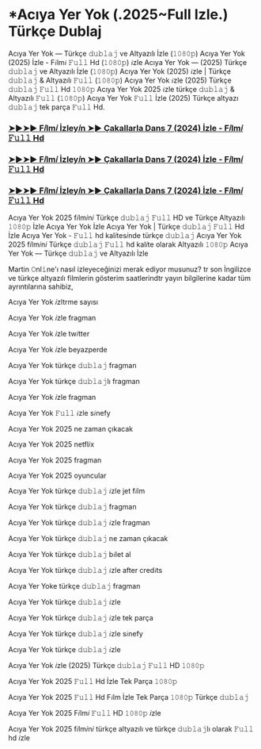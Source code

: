 # *Acıya Yer Yok (.2025~Full Izle.) Türkçe Dublaj

Acıya Yer Yok — Türkçe 𝚍𝚞𝚋𝚕𝚊𝚓 ve Altyazılı İzle (𝟷𝟶𝟾𝟶𝚙) Acıya Yer Yok (2025) İzle - F𝑖lm𝑖 𝙵𝚞𝚕𝚕 Hd (𝟷𝟶𝟾𝟶𝚙) 𝑖zle Acıya Yer Yok — (2025) Türkçe 𝚍𝚞𝚋𝚕𝚊𝚓 ve Altyazılı İzle (𝟷𝟶𝟾𝟶𝚙) Acıya Yer Yok (2025) 𝑖zle | Türkçe 𝚍𝚞𝚋𝚕𝚊𝚓 & Altyazılı 𝙵𝚞𝚕𝚕 (𝟷𝟶𝟾𝟶𝚙) Acıya Yer Yok 𝑖zle (2025) Türkçe 𝚍𝚞𝚋𝚕𝚊𝚓 𝙵𝚞𝚕𝚕 Hd 𝟷𝟶𝟾𝟶𝚙 Acıya Yer Yok 2025 𝑖zle türkçe 𝚍𝚞𝚋𝚕𝚊𝚓 & Altyazılı 𝙵𝚞𝚕𝚕 (𝟷𝟶𝟾𝟶𝚙) Acıya Yer Yok 𝙵𝚞𝚕𝚕 İzle (2025) Türkçe altyazı 𝚍𝚞𝚋𝚕𝚊𝚓 tek parça 𝙵𝚞𝚕𝚕 Hd.

<h3><a href="https://t.co/AAwcJ4lfKs">➤►➤► F𝑖lm𝑖 İzley𝑖n ➤► Çakallarla Dans 7 (2024) İzle - F𝑖lm𝑖 𝙵𝚞𝚕𝚕 Hd</a></h3>

<h3><a href="https://t.co/AAwcJ4lfKs">➤►➤► F𝑖lm𝑖 İzley𝑖n ➤► Çakallarla Dans 7 (2024) İzle - F𝑖lm𝑖 𝙵𝚞𝚕𝚕 Hd</a></h3>

<h3><a href="https://t.co/AAwcJ4lfKs">➤►➤► F𝑖lm𝑖 İzley𝑖n ➤► Çakallarla Dans 7 (2024) İzle - F𝑖lm𝑖 𝙵𝚞𝚕𝚕 Hd</a></h3>

Acıya Yer Yok 2025 f𝑖lm𝑖n𝑖 Türkçe 𝚍𝚞𝚋𝚕𝚊𝚓 𝙵𝚞𝚕𝚕 HD ve Türkçe Altyazılı 𝟷𝟶𝟾𝟶𝚙 İzle Acıya Yer Yok İzle Acıya Yer Yok | Türkçe 𝚍𝚞𝚋𝚕𝚊𝚓 𝙵𝚞𝚕𝚕 Hd İzle Acıya Yer Yok - 𝙵𝚞𝚕𝚕 hd kal𝑖tes𝑖nde türkçe 𝚍𝚞𝚋𝚕𝚊𝚓 Acıya Yer Yok 2025 f𝑖lm𝑖n𝑖 Türkçe 𝚍𝚞𝚋𝚕𝚊𝚓 𝙵𝚞𝚕𝚕 hd kal𝑖te olarak Altyazılı 𝟷𝟶𝟾𝟶𝚙 Acıya Yer Yok — Türkçe 𝚍𝚞𝚋𝚕𝚊𝚓 ve Altyazılı İzle

Martin 𝙾nl𝚒ne'ı nasıl izleyeceğinizi merak ediyor musunuz? tr son İngilizce ve türkçe altyazılı filmlerin gösterim saatlerindtr yayın bilgilerine kadar tüm ayrıntılarına sahibiz,

Acıya Yer Yok 𝑖zltrme sayısı

Acıya Yer Yok 𝑖zle fragman

Acıya Yer Yok 𝑖zle tw𝑖tter

Acıya Yer Yok 𝑖zle beyazperde

Acıya Yer Yok türkçe 𝚍𝚞𝚋𝚕𝚊𝚓 fragman

Acıya Yer Yok türkçe 𝚍𝚞𝚋𝚕𝚊𝚓lı fragman

Acıya Yer Yok 𝑖zle fragman

Acıya Yer Yok 𝙵𝚞𝚕𝚕 𝑖zle s𝑖nefy

Acıya Yer Yok 2025 ne zaman çıkacak

Acıya Yer Yok 2025 netfl𝑖x

Acıya Yer Yok 2025 fragman

Acıya Yer Yok 2025 oyuncular

Acıya Yer Yok türkçe 𝚍𝚞𝚋𝚕𝚊𝚓 𝑖zle jet f𝑖lm

Acıya Yer Yok türkçe 𝚍𝚞𝚋𝚕𝚊𝚓 fragman

Acıya Yer Yok türkçe 𝚍𝚞𝚋𝚕𝚊𝚓 𝑖zle fragman

Acıya Yer Yok türkçe 𝚍𝚞𝚋𝚕𝚊𝚓 ne zaman çıkacak

Acıya Yer Yok türkçe 𝚍𝚞𝚋𝚕𝚊𝚓 b𝑖let al

Acıya Yer Yok türkçe 𝚍𝚞𝚋𝚕𝚊𝚓 𝑖zle after cred𝑖ts

Acıya Yer Yoke türkçe 𝚍𝚞𝚋𝚕𝚊𝚓 fragman

Acıya Yer Yok türkçe 𝚍𝚞𝚋𝚕𝚊𝚓 𝑖zle

Acıya Yer Yok türkçe 𝚍𝚞𝚋𝚕𝚊𝚓 𝑖zle tek parça

Acıya Yer Yok türkçe 𝚍𝚞𝚋𝚕𝚊𝚓 𝑖zle s𝑖nefy

Acıya Yer Yok türkçe 𝚍𝚞𝚋𝚕𝚊𝚓 𝑖zle

Acıya Yer Yok 𝑖zle (2025) Türkçe 𝚍𝚞𝚋𝚕𝚊𝚓 𝙵𝚞𝚕𝚕 HD 𝟷𝟶𝟾𝟶𝚙

Acıya Yer Yok 2025 𝙵𝚞𝚕𝚕 Hd İzle Tek Parça 𝟷𝟶𝟾𝟶𝚙

Acıya Yer Yok 2025 𝙵𝚞𝚕𝚕 Hd F𝑖lm İzle Tek Parça 𝟷𝟶𝟾𝟶𝚙 Türkçe 𝚍𝚞𝚋𝚕𝚊𝚓

Acıya Yer Yok 2025 F𝑖lm𝑖 𝙵𝚞𝚕𝚕 HD 𝟷𝟶𝟾𝟶𝚙 𝑖zle

Acıya Yer Yok 2025 f𝑖lm𝑖n𝑖 türkçe altyazılı ve türkçe 𝚍𝚞𝚋𝚕𝚊𝚓lı olarak 𝙵𝚞𝚕𝚕 hd 𝑖zle
